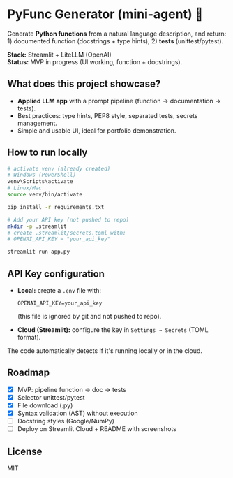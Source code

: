 # PyFunc Generator (mini-agent) 🐍

Generate **Python functions** from a natural language description, and
return: 1) documented function (docstrings + type hints), 2) **tests**
(unittest/pytest).

**Stack:** Streamlit + LiteLLM (OpenAI)\
**Status:** MVP in progress (UI working, function + docstrings).

## What does this project showcase?

-   **Applied LLM app** with a prompt pipeline (function → documentation
    → tests).
-   Best practices: type hints, PEP8 style, separated tests, secrets
    management.
-   Simple and usable UI, ideal for portfolio demonstration.

## How to run locally

``` bash
# activate venv (already created)
# Windows (PowerShell)
venv\Scripts\activate
# Linux/Mac
source venv/bin/activate

pip install -r requirements.txt

# Add your API key (not pushed to repo)
mkdir -p .streamlit
# create .streamlit/secrets.toml with:
# OPENAI_API_KEY = "your_api_key"

streamlit run app.py
```

## API Key configuration

-   **Local:** create a `.env` file with:

        OPENAI_API_KEY=your_api_key

    (this file is ignored by git and not pushed to repo).

-   **Cloud (Streamlit):** configure the key in `Settings → Secrets`
    (TOML format).

The code automatically detects if it's running locally or in the cloud.

## Roadmap

-   [x] MVP: pipeline function → doc → tests
-   [x] Selector unittest/pytest
-   [x] File download (.py)
-   [x] Syntax validation (AST) without execution
-   [ ] Docstring styles (Google/NumPy)
-   [ ] Deploy on Streamlit Cloud + README with screenshots

## License

MIT
